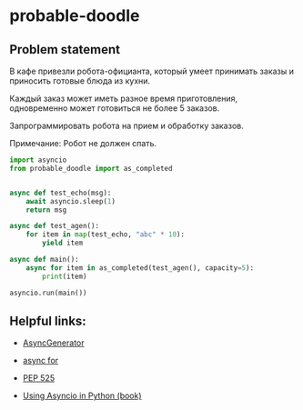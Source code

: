 # probable-doodle

Problem statement
-----------------

В кафе привезли робота-официанта, который умеет принимать заказы и приносить готовые блюда из кухни.

Каждый заказ может иметь разное время приготовления, одновременно может готовиться не более 5 заказов.

Запрограммировать робота на прием и обработку заказов.

Примечание: Робот не должен спать.

```python
import asyncio
from probable_doodle import as_completed


async def test_echo(msg):
    await asyncio.sleep(1)
    return msg

async def test_agen():
    for item in map(test_echo, "abc" * 10):
        yield item

async def main():
    async for item in as_completed(test_agen(), capacity=5):
        print(item)

asyncio.run(main())
```

Helpful links:
-----
* [AsyncGenerator](https://docs.python.org/3.8/library/collections.abc.html?highlight=asend#collections.abc.AsyncGenerator)
* [async for](https://docs.python.org/3.8/reference/compound_stmts.html#the-async-for-statement)

* [PEP 525](https://www.python.org/dev/peps/pep-0525/#pyasyncgenasend-and-pyasyncgenathrow)
* [Using Asyncio in Python (book)](https://www.oreilly.com/library/view/using-asyncio-in/9781492075325/)
